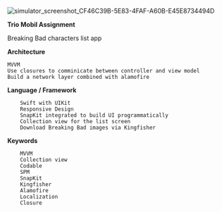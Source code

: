 ![simulator_screenshot_CF46C39B-5E83-4FAF-A60B-E45E8734494D](https://user-images.githubusercontent.com/89426957/193450701-b0713767-0150-43e8-a30f-2c236396736c.png)

**Trio Mobil Assignment**

Breaking Bad characters list app

**Architecture**

	MVVM
	Use closures to comminicate between controller and view model
	Build a network layer combined with alamofire
**Language / Framework**

        Swift with UIKit
        Responsive Design
        SnapKit integrated to build UI programmatically
        Collection view for the list screen
        Download Breaking Bad images via Kingfisher

**Keywords**


        MVVM
        Collection view
        Codable
        SPM
        SnapKit
        Kingfisher
        Alamofire
        Localization
        Closure

